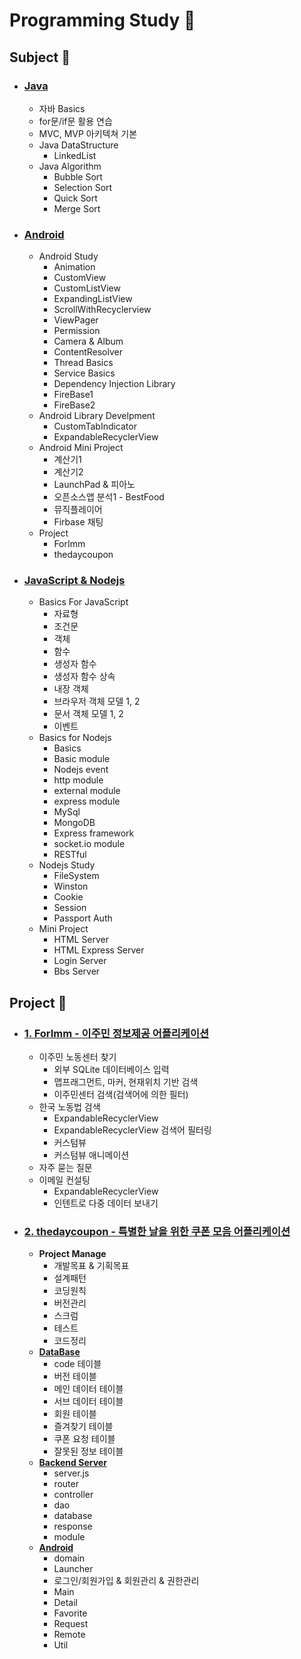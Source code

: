 # Programming Study :open_file_folder:



## Subject :open_file_folder:

- ### [Java](https://github.com/qskeksq/Study/tree/master/Java)
    - 자바 Basics
    - for문/if문 활용 연습
    - MVC, MVP 아키텍쳐 기본
    - Java DataStructure
        - LinkedList
    - Java Algorithm
        - Bubble Sort
        - Selection Sort
        - Quick Sort
        - Merge Sort
    

- ### [Android](https://github.com/qskeksq/Study/tree/master/Android)
    - Android Study
        - Animation
        - CustomView
        - CustomListView
        - ExpandingListView
        - ScrollWithRecyclerview
        - ViewPager
        - Permission
        - Camera & Album
        - ContentResolver
        - Thread Basics
        - Service Basics
        - Dependency Injection Library
        - FireBase1
        - FireBase2
    - Android Library Develpment
        - CustomTabIndicator
        - ExpandableRecyclerView
    - Android Mini Project
        - 계산기1
        - 계산기2
        - LaunchPad & 피아노
        - 오픈소스앱 분석1 - BestFood
        - 뮤직플레이어
        - Firbase 채팅
     - Project
        - ForImm
        - thedaycoupon

- ### [JavaScript & Nodejs](https://github.com/qskeksq/Study/tree/master/Nodejs)
    - Basics For JavaScript
        - 자료형
        - 조건문
        - 객체
        - 함수
        - 생성자 함수
        - 생성자 함수 상속
        - 내장 객체
        - 브라우저 객체 모델 1, 2
        - 문서 객체 모델 1, 2
        - 이벤트
    - Basics for Nodejs
        - Basics
        - Basic module
        - Nodejs event
        - http module
        - external module
        - express module
        - MySql
        - MongoDB
        - Express framework
        - socket.io module
        - RESTful
    - Nodejs Study
        - FileSystem
        - Winston
        - Cookie
        - Session
        - Passport Auth
    - Mini Project
        - HTML Server
        - HTML Express Server
        - Login Server
        - Bbs Server
        
## Project :open_file_folder:

- ### [1. ForImm - 이주민 정보제공 어플리케이션](https://github.com/qskeksq/ForImm)
    - 이주민 노동센터 찾기
        - 외부 SQLite 데이터베이스 입력
        - 맵프래그먼트, 마커, 현재위치 기반 검색
        - 이주민센터 검색(검색어에 의한 필터)
    - 한국 노동법 검색
        - ExpandableRecyclerView
        - ExpandableRecyclerView 검색어 필터링
        - 커스텀뷰
        - 커스텀뷰 애니메이션
    - 자주 묻는 질문
    - 이메일 컨설팅
        - ExpandableRecyclerView
        - 인텐트로 다중 데이터 보내기 
        
- ### [2. thedaycoupon - 특별한 날을 위한 쿠폰 모음 어플리케이션](https://github.com/qskeksq/thedaycoupon)

    - __Project Manage__
        - 개발목표 & 기획목표
        - 설계패턴
        - 코딩원칙
        - 버전관리
        - 스크럼
        - 테스트
        - 코드정리
    - [__DataBase__](https://github.com/qskeksq/thedaycoupon_DB)
        - code 테이블
        - 버전 테이블
        - 메인 데이터 테이블
        - 서브 데이터 테이블
        - 회원 테이블
        - 즐겨찾기 테이블
        - 쿠폰 요청 테이블
        - 잘못된 정보 테이블
    - [__Backend Server__](https://github.com/qskeksq/thedaycoupon_Server)
        - server.js
        - router
        - controller
        - dao
        - database
        - response
        - module
    - [__Android__](https://github.com/qskeksq/thedaycoupon_Android)
        - domain
        - Launcher
        - 로그인/회원가입 & 회원관리 & 권한관리
        - Main
        - Detail
        - Favorite
        - Request
        - Remote
        - Util


